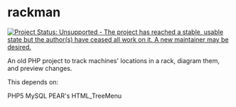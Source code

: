 rackman
=======

[![Project Status: Unsupported - The project has reached a stable, usable state but the author(s) have ceased all work on it. A new maintainer may be desired.](http://www.repostatus.org/badges/0.1.0/unsupported.svg)](http://www.repostatus.org/#unsupported)

An old PHP project to track machines' locations in a rack, diagram them, and
preview changes.

This depends on:

PHP5
MySQL
PEAR's HTML_TreeMenu
